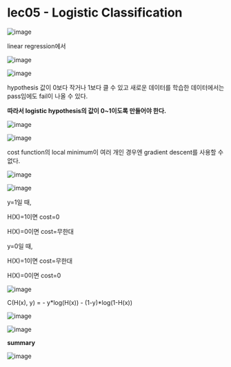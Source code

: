# lec05 - Logistic Classification

![image](https://user-images.githubusercontent.com/55024771/103753152-049cfb00-504e-11eb-84a7-f8c51d15acb4.png)

linear regression에서

![image](https://user-images.githubusercontent.com/55024771/103753869-e8e62480-504e-11eb-95a3-82dfad383efe.png)

![image](https://user-images.githubusercontent.com/55024771/103755227-d371fa00-5050-11eb-8717-d5b26ee6cff2.png)

hypothesis 값이 0보다 작거나 1보다 클 수 있고 새로운 데이터를 학습한 데이터에서는 pass임에도 fail이 나올 수 있다. 

**따라서 logistic hypothesis의 값이 0~1이도록 만들어야 한다.**

![image](https://user-images.githubusercontent.com/55024771/103753662-a91f3d00-504e-11eb-9531-ef07840dd815.png)

![image](https://user-images.githubusercontent.com/55024771/103755570-61e67b80-5051-11eb-84fa-80abe936403b.png)

cost function의 local minimum이 여러 개인 경우엔 gradient descent를 사용할 수 없다.

![image](https://user-images.githubusercontent.com/55024771/103783191-bef72700-507b-11eb-99c7-eb94d2595f90.png)

![image](https://user-images.githubusercontent.com/55024771/103783328-ec43d500-507b-11eb-80b3-7c45a8ade4c2.png)

y=1일 때,

H(X)=1이면 cost=0

H(X)=0이면 cost=무한대

y=0일 때,

H(X)=1이면 cost=무한대

H(X)=0이면 cost=0


![image](https://user-images.githubusercontent.com/55024771/103783474-1eedcd80-507c-11eb-9bed-55853267c515.png)

C(H(x), y) = - y*log(H(x)) - (1-y)*log(1-H(x))

![image](https://user-images.githubusercontent.com/55024771/103784076-de428400-507c-11eb-9529-979ccae1050a.png)

![image](https://user-images.githubusercontent.com/55024771/103784192-fd411600-507c-11eb-8596-7f5be116293d.png)

**summary**

![image](https://user-images.githubusercontent.com/55024771/103784592-7b9db800-507d-11eb-811e-cdd47cf323c7.png)

